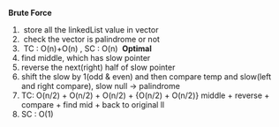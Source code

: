 **Brute Force**
1.  store all the linkedList value in vector
2.  check the vector is palindrome or not
3.  TC : O(n)+O(n) , SC : O(n)
​
**Optimal**
1. find middle, which has slow pointer
2. reverse the next(right) half of slow pointer
3. shift the slow by 1(odd & even) and then compare temp and slow(left and right compare), slow null -> palindrome
4. TC: O(n/2) + O(n/2) + O(n/2) + {O(n/2) + O(n/2)}
middle + reverse + compare + find mid + back to original ll
5. SC : O(1)